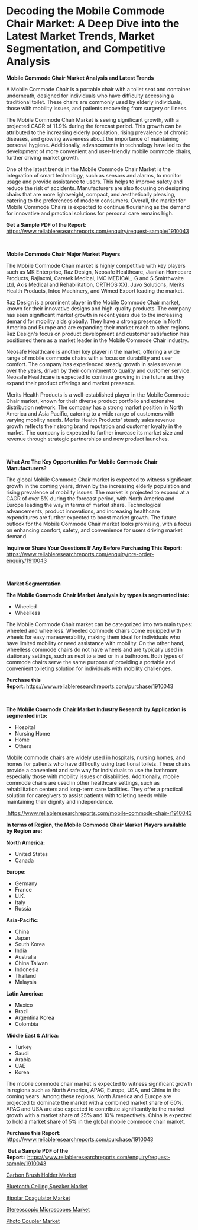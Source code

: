 <p><h1>Decoding the Mobile Commode Chair Market: A Deep Dive into the Latest Market Trends, Market Segmentation, and Competitive Analysis</h1></p><p><strong>Mobile Commode Chair Market Analysis and Latest Trends</strong></p>
<p><p>A Mobile Commode Chair is a portable chair with a toilet seat and container underneath, designed for individuals who have difficulty accessing a traditional toilet. These chairs are commonly used by elderly individuals, those with mobility issues, and patients recovering from surgery or illness.</p><p>The Mobile Commode Chair Market is seeing significant growth, with a projected CAGR of 11.9% during the forecast period. This growth can be attributed to the increasing elderly population, rising prevalence of chronic diseases, and growing awareness about the importance of maintaining personal hygiene. Additionally, advancements in technology have led to the development of more convenient and user-friendly mobile commode chairs, further driving market growth.</p><p>One of the latest trends in the Mobile Commode Chair Market is the integration of smart technology, such as sensors and alarms, to monitor usage and provide assistance to users. This helps to improve safety and reduce the risk of accidents. Manufacturers are also focusing on designing chairs that are more lightweight, compact, and aesthetically pleasing, catering to the preferences of modern consumers. Overall, the market for Mobile Commode Chairs is expected to continue flourishing as the demand for innovative and practical solutions for personal care remains high.</p></p>
<p><strong>Get a Sample PDF of the Report:&nbsp;</strong> <a href="https://www.reliableresearchreports.com/enquiry/request-sample/1910043">https://www.reliableresearchreports.com/enquiry/request-sample/1910043</a></p>
<p>&nbsp;</p>
<p><strong>Mobile Commode Chair Major Market Players</strong></p>
<p><p>The Mobile Commode Chair market is highly competitive with key players such as MK Enterprise, Raz Design, Neosafe Healthcare, Jianlian Homecare Products, Rajlaxmi, Caretek Medical, IMC MEDICAL, G and S Smirthwaite Ltd, Axis Medical and Rehabilitation, ORTHOS XXI, Juvo Solutions, Merits Health Products, Intco Machinery, and Wimed Export leading the market.</p><p>Raz Design is a prominent player in the Mobile Commode Chair market, known for their innovative designs and high-quality products. The company has seen significant market growth in recent years due to the increasing demand for mobility aids globally. They have a strong presence in North America and Europe and are expanding their market reach to other regions. Raz Design's focus on product development and customer satisfaction has positioned them as a market leader in the Mobile Commode Chair industry.</p><p>Neosafe Healthcare is another key player in the market, offering a wide range of mobile commode chairs with a focus on durability and user comfort. The company has experienced steady growth in sales revenue over the years, driven by their commitment to quality and customer service. Neosafe Healthcare is expected to continue growing in the future as they expand their product offerings and market presence.</p><p>Merits Health Products is a well-established player in the Mobile Commode Chair market, known for their diverse product portfolio and extensive distribution network. The company has a strong market position in North America and Asia Pacific, catering to a wide range of customers with varying mobility needs. Merits Health Products' steady sales revenue growth reflects their strong brand reputation and customer loyalty in the market. The company is expected to further increase its market size and revenue through strategic partnerships and new product launches.</p></p>
<p>&nbsp;</p>
<p><strong>What Are The Key Opportunities For Mobile Commode Chair Manufacturers?</strong></p>
<p><p>The global Mobile Commode Chair market is expected to witness significant growth in the coming years, driven by the increasing elderly population and rising prevalence of mobility issues. The market is projected to expand at a CAGR of over 5% during the forecast period, with North America and Europe leading the way in terms of market share. Technological advancements, product innovations, and increasing healthcare expenditures are further expected to boost market growth. The future outlook for the Mobile Commode Chair market looks promising, with a focus on enhancing comfort, safety, and convenience for users driving market demand.</p></p>
<p><strong>Inquire or Share Your Questions If Any Before Purchasing This Report:</strong> <a href="https://www.reliableresearchreports.com/enquiry/pre-order-enquiry/1910043">https://www.reliableresearchreports.com/enquiry/pre-order-enquiry/1910043</a></p>
<p>&nbsp;</p>
<p><strong>Market Segmentation</strong></p>
<p><strong>The Mobile Commode Chair Market Analysis by types is segmented into:</strong></p>
<p><ul><li>Wheeled</li><li>Wheelless</li></ul></p>
<p><p>The Mobile Commode Chair market can be categorized into two main types: wheeled and wheelless. Wheeled commode chairs come equipped with wheels for easy maneuverability, making them ideal for individuals who have limited mobility or need assistance with mobility. On the other hand, wheelless commode chairs do not have wheels and are typically used in stationary settings, such as next to a bed or in a bathroom. Both types of commode chairs serve the same purpose of providing a portable and convenient toileting solution for individuals with mobility challenges.</p></p>
<p><strong>Purchase this Report:&nbsp;</strong><a href="https://www.reliableresearchreports.com/purchase/1910043">https://www.reliableresearchreports.com/purchase/1910043</a></p>
<p>&nbsp;</p>
<p><strong>The Mobile Commode Chair Market Industry Research by Application is segmented into:</strong></p>
<p><ul><li>Hospital</li><li>Nursing Home</li><li>Home</li><li>Others</li></ul></p>
<p><p>Mobile commode chairs are widely used in hospitals, nursing homes, and homes for patients who have difficulty using traditional toilets. These chairs provide a convenient and safe way for individuals to use the bathroom, especially those with mobility issues or disabilities. Additionally, mobile commode chairs are used in other healthcare settings, such as rehabilitation centers and long-term care facilities. They offer a practical solution for caregivers to assist patients with toileting needs while maintaining their dignity and independence.</p></p>
<p><a href="https://www.reliableresearchreports.com/mobile-commode-chair-r1910043">&nbsp;https://www.reliableresearchreports.com/mobile-commode-chair-r1910043</a></p>
<p><strong>In terms of Region, the Mobile Commode Chair Market Players available by Region are:</strong></p>
<p>
    <p> <strong> North America: </strong>
        <ul>
            <li>United States</li>
            <li>Canada</li>
        </ul>
        </p> 
    <p> <strong> Europe: </strong>
        <ul>
            <li>Germany</li>
            <li>France</li>
            <li>U.K.</li>
            <li>Italy</li>
            <li>Russia</li>
        </ul>
        </p> 
    <p> <strong> Asia-Pacific: </strong>
        <ul>
            <li>China</li>
            <li>Japan</li>
            <li>South Korea</li>
            <li>India</li>
            <li>Australia</li>
            <li>China Taiwan</li>
            <li>Indonesia</li>
            <li>Thailand</li>
            <li>Malaysia</li>
        </ul>
        </p> 
    <p> <strong> Latin America: </strong>
        <ul>
            <li>Mexico</li>
            <li>Brazil</li>
            <li>Argentina Korea</li>
            <li>Colombia</li>
        </ul>
        </p> 
    <p> <strong> Middle East & Africa: </strong>
        <ul>
            <li>Turkey</li>
            <li>Saudi</li>
            <li>Arabia</li>
            <li>UAE</li>
            <li>Korea</li>
        </ul>
    </p>
    </p>
<p><p>The mobile commode chair market is expected to witness significant growth in regions such as North America, APAC, Europe, USA, and China in the coming years. Among these regions, North America and Europe are projected to dominate the market with a combined market share of 60%. APAC and USA are also expected to contribute significantly to the market growth with a market share of 25% and 10% respectively. China is expected to hold a market share of 5% in the global mobile commode chair market.</p></p>
<p><strong>Purchase this Report: </strong><a href="https://www.reliableresearchreports.com/purchase/1910043">https://www.reliableresearchreports.com/purchase/1910043</a></p>
<p>&nbsp;<strong>Get a Sample PDF of the Report:&nbsp;&nbsp;</strong><a href="https://www.reliableresearchreports.com/enquiry/request-sample/1910043">https://www.reliableresearchreports.com/enquiry/request-sample/1910043</a></p>
<p><strong></strong></p>
<p><p><a href="https://medium.com/@irwingibson2023/global-carbon-brush-holder-market-size-is-expected-to-reach-at-a-cagr-of-11-8-509c17dbcb5b">Carbon Brush Holder Market</a></p><p><a href="https://medium.com/@foyazahmed1999_69116/bluetooth-ceiling-speaker-market-forecast-global-market-trends-and-analysis-from-2024-to-2031-320a9a368c93">Bluetooth Ceiling Speaker Market</a></p><p><a href="https://github.com/mdinislamsheik/Market-Research-Report-List-1/blob/main/bipolar-coagulator-market.md">Bipolar Coagulator Market</a></p><p><a href="https://github.com/NorbertYates/Market-Research-Report-List-6/blob/main/stereoscopic-microscopes-market.md">Stereoscopic Microscopes Market</a></p><p><a href="https://medium.com/@anggimontokjleb_6541/insights-into-photo-coupler-market-share-and-competitive-landscape-for-period-from-2024-to-2031-ff94d286216f">Photo Coupler Market</a></p></p>